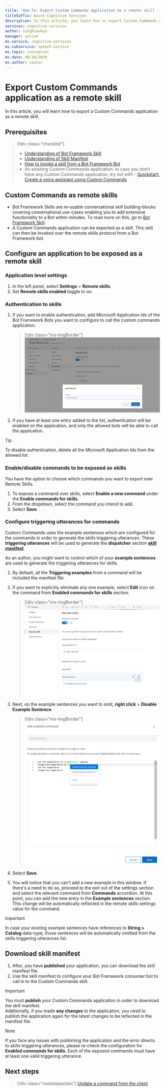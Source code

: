 ```yaml
---
title: 'How To: Export Custom Commands application as a remote skill - Speech service'
titleSuffix: Azure Cognitive Services
description: In this article, you learn how to export Custom Commands application as a skill
services: cognitive-services
author: singhsaumya
manager: yetian
ms.service: cognitive-services
ms.subservice: speech-service
ms.topic: conceptual
ms.date: 09/30/2020
ms.author: sausin
---
```


# Export Custom Commands application as a remote skill

In this article, you will learn how to export a Custom Commands application as a remote skill.

## Prerequisites
> [!div class="checklist"]
> * [Understanding of Bot Framework Skill](/azure/bot-service/skills-conceptual)
> * [Understanding of Skill Manifest](https://aka.ms/speech/cc-skill-manifest)
> * [How to invoke a skill from a Bot Framework Bot](/azure/bot-service/skills-about-skill-consumers)
> * An exisiting Custom Commands application. In case you don't have any Custom Commands application, try out with - [Quickstart: Create a voice assistant using Custom Commands](quickstart-custom-commands-application.md)

## Custom Commands as remote skills
* Bot Framework Skills are re-usable conversational skill building-blocks covering conversational use-cases enabling you to add extensive functionality to a Bot within minutes. To read more on this, go to [Bot Framework Skill](https://microsoft.github.io/botframework-solutions/overview/skills/).
* A Custom Commands application can be exported as a skill. This skill can then be invoked over the remote skills protocol from a Bot Framework bot.

## Configure an application to be exposed as a remote skill

### Application level settings
1. In the left panel, select  **Settings** > **Remote skills**.
1. Set **Remote skills enabled** toggle to on.

### Authentication to skills
1. If you want to enable authentication, add Microsoft Application Ids of the Bot Framework Bots you want to configure to call the custom commands application.
      > [!div class="mx-imgBorder"]
      > ![Add a MSA id to skill](media/custom-commands/skill-add-msa-id.png)

1. If you have at least one entry added to the list, authentication will be enabled on the application, and only the allowed bots will be able to call the application.
> [!TIP]
>  To disable authentication, delete all the Microsoft Application Ids from the allowed list. 

 ### Enable/disable commands to be exposed as skills

You have the option to choose which commands you want to export over Remote Skills.

1. To expose a command over skills, select **Enable a new command** under the **Enable commands for skills**.
1. From the dropdown, select the command you intend to add.
1. Select **Save**.

### Configure triggering utterances for commands
Custom Commands uses the example sentences which are configured for the commands in order to generate the skills triggering utterances. These **triggering utterances** will be used to generate the **dispatcher** section [**skill manifest**](https://microsoft.github.io/botframework-solutions/skills/handbook/manifest/).

As an author, you might want to control which of your **example sentences** are used to generate the triggering utterances for skills.
1. By default, all the **Triggering examples** from a command will be included the manifest file.
1. If you want to explicitly eliminate any one example, select **Edit** icon on the command from **Enabled commands for skills** section.
    > [!div class="mx-imgBorder"]
    > ![Edit an enabled command for skill](media/custom-commands/skill-edit-enabled-command.png)

1. Next, on the example sentences you want to omit, **right click** > **Disable Example Sentence**.
    > [!div class="mx-imgBorder"]
    > ![Disable examples](media/custom-commands/skill-disable-example-sentences.png)

1. Select **Save**.
1. You will notice that you can't add a new example in this window. If there's a need to do so, proceed to the exit out of the settings section and select the relevant command from **Commands** accordion. At this point, you can add the new entry in the **Example sentences** section. This change will be automatically reflected in the remote skills settings value for the command.

> [!IMPORTANT]
> In case your existing example sentences have references to **String > Catalog** data-type, those sentences will be automatically omitted from the skills triggering utterances list. 

## Download skill manifest
1. After, you have **published** your application, you can download the skill manifest file.
1. Use the skill manifest to configure your Bot Framework consumer bot to call in to the Custom Commands skill.
> [!IMPORTANT]
> You must **publish** your Custom Commands application in order to download the skill manifest. </br>
> Additionally, if you made **any changes** to the application, you need to publish the application again for the latest changes to be reflected in the manifest file.

> [!NOTE]
> If you face any issues with publishing the application and the error directs to skills triggering utterances, please re-check the configuration for **Enabled commands for skills**. Each of the exposed commands must have at least one valid triggering utterance.


## Next steps

> [!div class="nextstepaction"]
> [Update a command from the client](./how-to-custom-commands-update-command-from-client.md)
